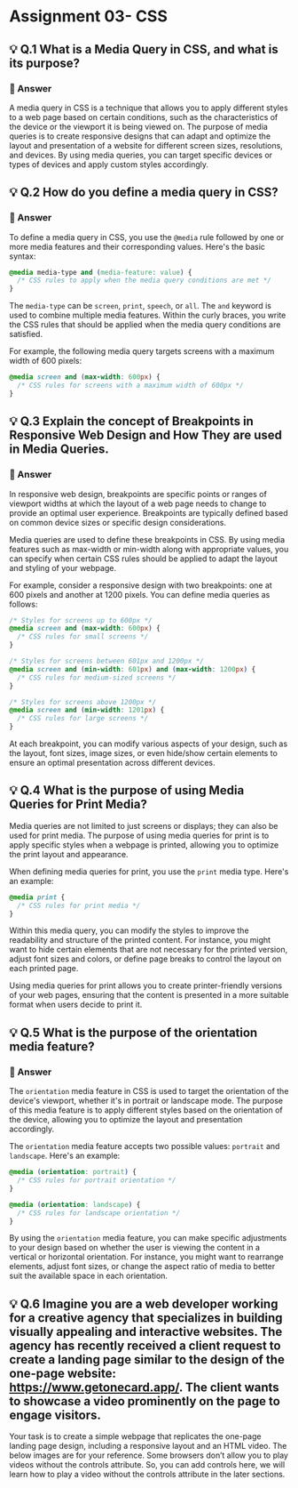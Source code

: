 # Assignment 03- CSS

## 💡 Q.1 What is a Media Query in CSS, and what is its purpose?

### 🚀 Answer

A media query in CSS is a technique that allows you to apply different styles to a web page based on certain conditions, such as the characteristics of the device or the viewport it is being viewed on. The purpose of media queries is to create responsive designs that can adapt and optimize the layout and presentation of a website for different screen sizes, resolutions, and devices. By using media queries, you can target specific devices or types of devices and apply custom styles accordingly.

## 💡 Q.2 How do you define a media query in CSS?

### 🚀 Answer

To define a media query in CSS, you use the `@media` rule followed by one or more media features and their corresponding values. Here's the basic syntax:

```css
@media media-type and (media-feature: value) {
  /* CSS rules to apply when the media query conditions are met */
}
```

The `media-type` can be `screen`, `print`, `speech`, or `all`. The `and` keyword is used to combine multiple media features. Within the curly braces, you write the CSS rules that should be applied when the media query conditions are satisfied.

For example, the following media query targets screens with a maximum width of 600 pixels:

```css
@media screen and (max-width: 600px) {
  /* CSS rules for screens with a maximum width of 600px */
}
```

## 💡 Q.3 Explain the concept of Breakpoints in Responsive Web Design and How They are used in Media Queries.

### 🚀 Answer

In responsive web design, breakpoints are specific points or ranges of viewport widths at which the layout of a web page needs to change to provide an optimal user experience. Breakpoints are typically defined based on common device sizes or specific design considerations.

Media queries are used to define these breakpoints in CSS. By using media features such as max-width or min-width along with appropriate values, you can specify when certain CSS rules should be applied to adapt the layout and styling of your webpage.

For example, consider a responsive design with two breakpoints: one at 600 pixels and another at 1200 pixels. You can define media queries as follows:

```css
/* Styles for screens up to 600px */
@media screen and (max-width: 600px) {
  /* CSS rules for small screens */
}

/* Styles for screens between 601px and 1200px */
@media screen and (min-width: 601px) and (max-width: 1200px) {
  /* CSS rules for medium-sized screens */
}

/* Styles for screens above 1200px */
@media screen and (min-width: 1201px) {
  /* CSS rules for large screens */
}
```

At each breakpoint, you can modify various aspects of your design, such as the layout, font sizes, image sizes, or even hide/show certain elements to ensure an optimal presentation across different devices.

## 💡 Q.4 What is the purpose of using Media Queries for Print Media?

Media queries are not limited to just screens or displays; they can also be used for print media. The purpose of using media queries for print is to apply specific styles when a webpage is printed, allowing you to optimize the print layout and appearance.

When defining media queries for print, you use the `print` media type. Here's an example:

```css
@media print {
  /* CSS rules for print media */
}
```

Within this media query, you can modify the styles to improve the readability and structure of the printed content. For instance, you might want to hide certain elements that are not necessary for the printed version, adjust font sizes and colors, or define page breaks to control the layout on each printed page.

Using media queries for print allows you to create printer-friendly versions of your web pages, ensuring that the content is presented in a more suitable format when users decide to print it.

## 💡 Q.5 What is the purpose of the orientation media feature?

### 🚀 Answer

The `orientation` media feature in CSS is used to target the orientation of the device's viewport, whether it's in portrait or landscape mode. The purpose of this media feature is to apply different styles based on the orientation of the device, allowing you to optimize the layout and presentation accordingly.

The `orientation` media feature accepts two possible values: `portrait` and `landscape`. Here's an example:

```css
@media (orientation: portrait) {
  /* CSS rules for portrait orientation */
}

@media (orientation: landscape) {
  /* CSS rules for landscape orientation */
}
```

By using the `orientation` media feature, you can make specific adjustments to your design based on whether the user is viewing the content in a vertical or horizontal orientation. For instance, you might want to rearrange elements, adjust font sizes, or change the aspect ratio of media to better suit the available space in each orientation.

## 💡 Q.6 Imagine you are a web developer working for a creative agency that specializes in building visually appealing and interactive websites. The agency has recently received a client request to create a landing page similar to the design of the one-page website: https://www.getonecard.app/. The client wants to showcase a video prominently on the page to engage visitors.

Your task is to create a simple webpage that replicates the one-page landing page design, including a responsive layout and an HTML video. The below images are for your reference. Some browsers don’t allow you to play videos without the controls attribute. So, you can add controls here, we will learn how to play a video without the controls attribute in the later sections.
